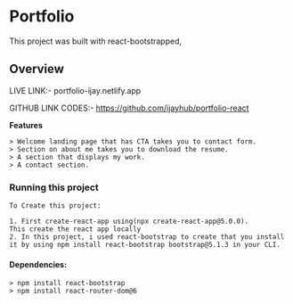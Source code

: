 # Portfolio

This project was built with react-bootstrapped,
## Overview
LIVE LINK:- portfolio-ijay.netlify.app

GITHUB LINK CODES:- https://github.com/ijayhub/portfolio-react


**Features**


```
> Welcome landing page that has CTA takes you to contact form.
> Section on about me takes you to download the resume.
> A section that displays my work.
> A contact section.

```
### Running this project
```
To Create this project:

1. First create-react-app using(npx create-react-app@5.0.0).
This create the react app locally
2. In this project, i used react-bootstrap to create that you install it by using npm install react-bootstrap bootstrap@5.1.3 in your CLI.
```
#### Dependencies:
```
> npm install react-bootstrap
> npm install react-router-dom@6 
```
